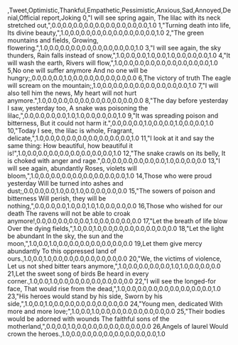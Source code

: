 ,Tweet,Optimistic,Thankful,Empathetic,Pessimistic,Anxious,Sad,Annoyed,Denial,Official report,Joking
0,"I will see spring again, The lilac with its neck stretched out,",0.0,0.0,0.0,0.0,0.0,0.0,0.0,0.0,0.0,1.0
1,"Turning death into life, Its divine beauty,",1.0,0.0,0.0,0.0,0.0,0.0,0.0,0.0,0.0,1.0
2,"The green mountains and fields, Growing, flowering.",1.0,0.0,0.0,0.0,0.0,0.0,0.0,0.0,0.0,1.0
3,"I will see again, the sky thunders, Rain falls instead of snow,",1.0,0.0,0.0,1.0,0.0,1.0,0.0,0.0,0.0,1.0
4,"It will wash the earth, Rivers will flow,",1.0,0.0,0.0,0.0,0.0,0.0,0.0,0.0,0.0,1.0
5,No one will suffer anymore And no one will be hungry;,0.0,0.0,0.0,1.0,0.0,0.0,0.0,0.0,0.0,0.0
6,The victory of truth The eagle will scream on the mountain;,1.0,0.0,0.0,0.0,0.0,0.0,0.0,0.0,0.0,1.0
7,"I will also tell him the news, My heart will not hurt anymore.",1.0,0.0,0.0,0.0,0.0,0.0,0.0,0.0,0.0,0.0
8,"The day before yesterday I saw, yesterday too, A snake was poisoning the lilac,",0.0,0.0,0.0,0.0,1.0,1.0,0.0,0.0,0.0,1.0
9,"It was spreading poison and bitterness, But it could not harm it.",0.0,0.0,0.0,1.0,0.0,0.0,1.0,0.0,0.0,1.0
10,"Today I see, the lilac is whole, Fragrant, delicate,",1.0,0.0,0.0,0.0,0.0,0.0,0.0,0.0,0.0,1.0
11,"I look at it and say the same thing: How beautiful, how beautiful it is!",1.0,0.0,0.0,0.0,0.0,0.0,0.0,0.0,0.0,1.0
12,"The snake crawls on its belly, It is choked with anger and rage.",0.0,0.0,0.0,0.0,0.0,0.0,1.0,0.0,0.0,0.0
13,"I will see again, abundantly Roses, violets will bloom,",1.0,0.0,0.0,0.0,0.0,0.0,0.0,0.0,0.0,1.0
14,Those who were proud yesterday Will be turned into ashes and dust;,0.0,0.0,0.0,1.0,0.0,1.0,0.0,0.0,0.0,0.0
15,"The sowers of poison and bitterness Will perish, they will be nothing,",0.0,0.0,0.0,1.0,0.0,1.0,1.0,0.0,0.0,0.0
16,Those who wished for our death The ravens will not be able to croak anymore!,0.0,0.0,0.0,0.0,0.0,1.0,0.0,0.0,0.0,0.0
17,"Let the breath of life blow Over the dying fields,",1.0,0.0,1.0,0.0,0.0,0.0,0.0,0.0,0.0,0.0
18,"Let the light be abundant In the sky, the sun and the moon,",1.0,0.0,1.0,0.0,0.0,0.0,0.0,0.0,0.0,0.0
19,Let them give mercy abundantly To this oppressed land of ours.,1.0,0.0,1.0,0.0,0.0,0.0,0.0,0.0,0.0,0.0
20,"We, the victims of violence, Let us not shed bitter tears anymore,",1.0,0.0,0.0,0.0,0.0,1.0,1.0,0.0,0.0,0.0
21,Let the sweet song of birds Be heard in every corner.,1.0,0.0,1.0,0.0,0.0,0.0,0.0,0.0,0.0,0.0
22,"I will see the longed-for face, That would rise from the dead,",1.0,0.0,0.0,0.0,0.0,0.0,0.0,0.0,0.0,1.0
23,"His heroes would stand by his side, Sworn by his side,",1.0,0.0,1.0,0.0,0.0,0.0,0.0,0.0,0.0,0.0
24,"Young men, dedicated With more and more love;",1.0,0.0,1.0,0.0,0.0,0.0,0.0,0.0,0.0,0.0
25,"Their bodies would be adorned with wounds The faithful sons of the motherland,",0.0,0.0,1.0,0.0,0.0,0.0,0.0,0.0,0.0,0.0
26,Angels of laurel Would crown the heroes.,1.0,0.0,0.0,0.0,0.0,0.0,0.0,0.0,0.0,1.0
